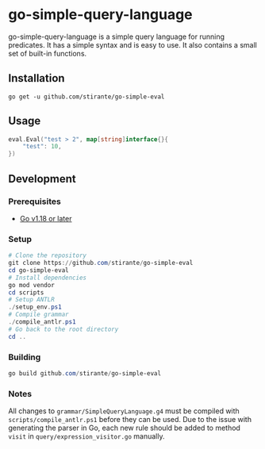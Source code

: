 # go-simple-query-language

go-simple-query-language is a simple query language for running predicates. 
It has a simple syntax and is easy to use. It also contains a small set of built-in functions.

## Installation

```shell
go get -u github.com/stirante/go-simple-eval
```

## Usage

```go
eval.Eval("test > 2", map[string]interface{}{
	"test": 10,
})
```

## Development

### Prerequisites

- [Go v1.18 or later](https://golang.org/)

### Setup

```powershell
# Clone the repository
git clone https://github.com/stirante/go-simple-eval
cd go-simple-eval
# Install dependencies
go mod vendor
cd scripts
# Setup ANTLR
./setup_env.ps1
# Compile grammar
./compile_antlr.ps1
# Go back to the root directory
cd ..
```

### Building

```powershell
go build github.com/stirante/go-simple-eval
```

### Notes

All changes to `grammar/SimpleQueryLanguage.g4` must be compiled with `scripts/compile_antlr.ps1` before they can be used.
Due to the issue with generating the parser in Go, each new rule should be added to method `visit` in `query/expression_visitor.go` manually.
